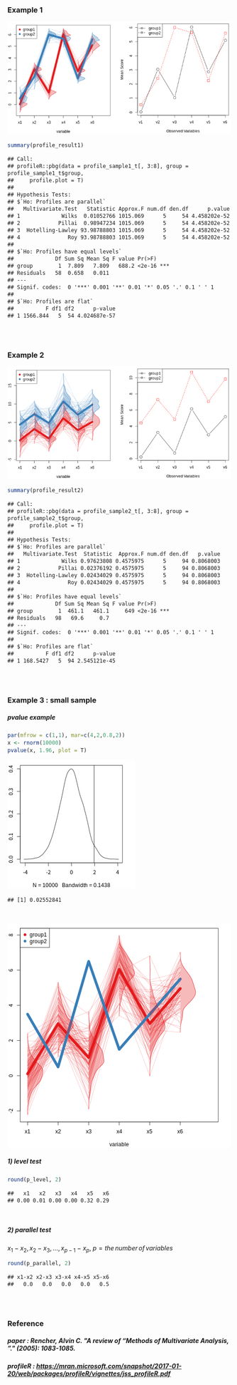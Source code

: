 


### Example 1
![plot of chunk unnamed-chunk-2](figure/unnamed-chunk-2-1.png)

```r
summary(profile_result1)
```

```
## Call:
## profileR::pbg(data = profile_sample1_t[, 3:8], group = profile_sample1_t$group, 
##     profile.plot = T)
## 
## Hypothesis Tests:
## $`Ho: Profiles are parallel`
##   Multivariate.Test   Statistic Approx.F num.df den.df      p.value
## 1             Wilks  0.01052766 1015.069      5     54 4.458202e-52
## 2            Pillai  0.98947234 1015.069      5     54 4.458202e-52
## 3  Hotelling-Lawley 93.98788803 1015.069      5     54 4.458202e-52
## 4               Roy 93.98788803 1015.069      5     54 4.458202e-52
## 
## $`Ho: Profiles have equal levels`
##             Df Sum Sq Mean Sq F value Pr(>F)    
## group        1  7.809   7.809   688.2 <2e-16 ***
## Residuals   58  0.658   0.011                   
## ---
## Signif. codes:  0 '***' 0.001 '**' 0.01 '*' 0.05 '.' 0.1 ' ' 1
## 
## $`Ho: Profiles are flat`
##          F df1 df2      p-value
## 1 1566.844   5  54 4.024687e-57
```
<br>  
<br>  

### Example 2
![plot of chunk unnamed-chunk-4](figure/unnamed-chunk-4-1.png)

```r
summary(profile_result2)
```

```
## Call:
## profileR::pbg(data = profile_sample2_t[, 3:8], group = profile_sample2_t$group, 
##     profile.plot = T)
## 
## Hypothesis Tests:
## $`Ho: Profiles are parallel`
##   Multivariate.Test  Statistic  Approx.F num.df den.df   p.value
## 1             Wilks 0.97623808 0.4575975      5     94 0.8068003
## 2            Pillai 0.02376192 0.4575975      5     94 0.8068003
## 3  Hotelling-Lawley 0.02434029 0.4575975      5     94 0.8068003
## 4               Roy 0.02434029 0.4575975      5     94 0.8068003
## 
## $`Ho: Profiles have equal levels`
##             Df Sum Sq Mean Sq F value Pr(>F)    
## group        1  461.1   461.1     649 <2e-16 ***
## Residuals   98   69.6     0.7                   
## ---
## Signif. codes:  0 '***' 0.001 '**' 0.01 '*' 0.05 '.' 0.1 ' ' 1
## 
## $`Ho: Profiles are flat`
##          F df1 df2      p-value
## 1 168.5427   5  94 2.545121e-45
```
<br>  
<br>  

### Example 3 : small sample
##### pvalue example

```r
par(mfrow = c(1,1), mar=c(4,2,0.8,2))
x <- rnorm(10000)
pvalue(x, 1.96, plot = T)
```

![plot of chunk unnamed-chunk-6](figure/unnamed-chunk-6-1.png)

```
## [1] 0.02552841
```
<br>  

![plot of chunk unnamed-chunk-7](figure/unnamed-chunk-7-1.png)

##### 1) level test

```r
round(p_level, 2)
```

```
##   x1   x2   x3   x4   x5   x6 
## 0.00 0.01 0.00 0.00 0.32 0.29
```
<br>  

##### 2) parallel test  

$x_1 - x_2, x_2 - x_3, ..., x_{p-1} - x_p,\;p = the\,number\,of\,variables$


```r
round(p_parallel, 2)
```

```
## x1-x2 x2-x3 x3-x4 x4-x5 x5-x6 
##   0.0   0.0   0.0   0.0   0.5
```
<br>  
<br>  

### Reference  
##### paper : Rencher, Alvin C. "A review of “Methods of Multivariate Analysis, ”." (2005): 1083-1085.  
##### profileR : https://mran.microsoft.com/snapshot/2017-01-20/web/packages/profileR/vignettes/jss_profileR.pdf  
